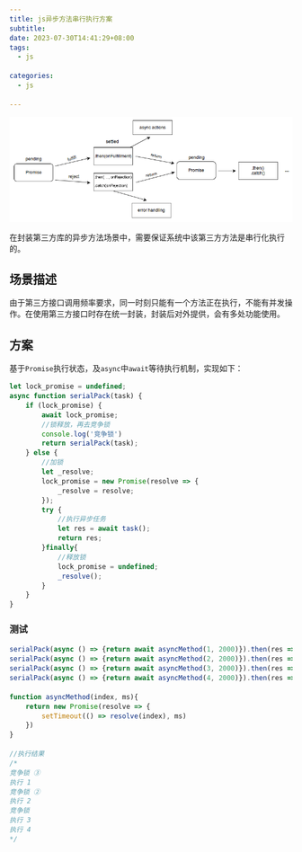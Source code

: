 ```yaml
---
title: js异步方法串行执行方案
subtitle: 
date: 2023-07-30T14:41:29+08:00
tags: 
  - js

categories:
  - js

---
```


![img](assets/promises.png)

在封装第三方库的异步方法场景中，需要保证系统中该第三方方法是串行化执行的。

<!--more-->

## 场景描述

由于第三方接口调用频率要求，同一时刻只能有一个方法正在执行，不能有并发操作。在使用第三方接口时存在统一封装，封装后对外提供，会有多处功能使用。

## 方案

基于`Promise`执行状态，及`async`中`await`等待执行机制，实现如下：

```js
let lock_promise = undefined;
async function serialPack(task) {
    if (lock_promise) {
        await lock_promise;
        //锁释放，再去竞争锁
        console.log('竞争锁')
        return serialPack(task);
    } else {
        //加锁
        let _resolve;
        lock_promise = new Promise(resolve => {
            _resolve = resolve;
        });
        try {
            //执行异步任务
            let res = await task();
            return res;
        }finally{
            //释放锁
            lock_promise = undefined;
            _resolve();
        }
    }
}
```

### 测试

```js
serialPack(async () => {return await asyncMethod(1, 2000)}).then(res => {console.log('执行', res)})
serialPack(async () => {return await asyncMethod(2, 2000)}).then(res => {console.log('执行', res)})
serialPack(async () => {return await asyncMethod(3, 2000)}).then(res => {console.log('执行', res)})
serialPack(async () => {return await asyncMethod(4, 2000)}).then(res => {console.log('执行', res)})

function asyncMethod(index, ms){
    return new Promise(resolve => {
        setTimeout(() => resolve(index), ms)
    })
}

//执行结果
/*
竞争锁 ③
执行 1
竞争锁 ②
执行 2
竞争锁
执行 3
执行 4
*/
```
